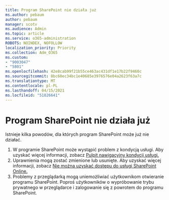 ```yaml
---
title: Program SharePoint nie działa już
ms.author: pebaum
author: pebaum
manager: scotv
ms.audience: Admin
ms.topic: article
ms.service: o365-administration
ROBOTS: NOINDEX, NOFOLLOW
localization_priority: Priority
ms.collection: Adm_O365
ms.custom:
- "9003047"
- "5801"
ms.openlocfilehash: 42e8cab99f21b55ce463ac431df1e17b22f9460c
ms.sourcegitcommit: 8bc60ec34bc1e40685e3976576e04a2623f63a7c
ms.translationtype: MT
ms.contentlocale: pl-PL
ms.lasthandoff: 04/15/2021
ms.locfileid: "51826641"
---
```

# <a name="sharepoint-is-no-longer-working"></a>Program SharePoint nie działa już

Istnieje kilka powodów, dla których program SharePoint może już nie działać.

1. W programie SharePoint może wystąpić problem z kondycją usługi. Aby uzyskać więcej informacji, zobacz [Pulpit nawigacyjny kondycji usługi.](https://admin.microsoft.com/AdminPortal/Home#/servicehealth)
2. Uprawnienia mogą zostać zmienione lub usunięte. Aby uzyskać więcej informacji, zobacz [Nie można uzyskać dostępu do usługi SharePoint Online.](https://docs.microsoft.com/sharepoint/troubleshoot/sharing-and-permissions/sharepoint-online-inaccessible)
3. Problemy z przeglądarką mogą uniemożliwiać użytkownikom otwieranie programu SharePoint. Poproś użytkowników o wypróbowanie trybu prywatnego w przeglądarce i zalogowanie się z powrotem do programu SharePoint.